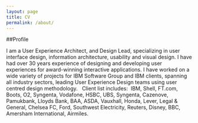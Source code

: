 ```yaml
---
layout: page
title: CV
permalink: /about/
---
```


##Profile

I am a User Experience Architect, and Design Lead, specializing in user interface design, information architecture, usability and visual design. I have had over 30 years experience of designing and developing user experiences for award-winning interactive applications. I have worked on a wide variety of projects for IBM Software Group and IBM clients, spanning all industry sectors, leading User Experience Design teams using user centred design methodology.   Client list includes:  IBM, Shell, FT.com, Boots, O2, Syngenta, Vodafone, HSBC, UBS, Syngenta, Cazenove, Pamukbank, Lloyds Bank, BAA, ASDA, Vauxhall, Honda, Lever, Legal & General, Chelsea FC, Ford, Southwest Electricity, Reuters, Disney, BBC, Amersham International, Airmiles.
